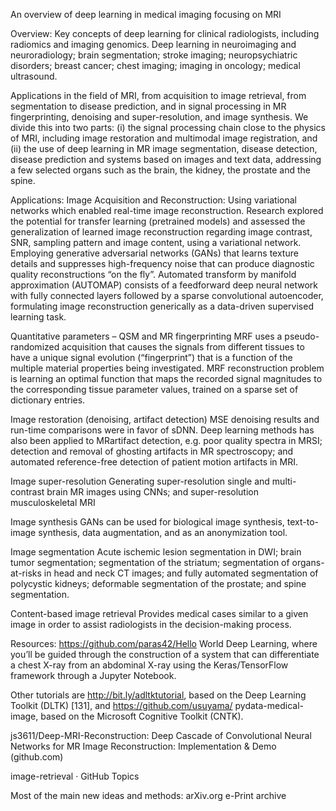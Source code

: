 An overview of deep learning in medical imaging focusing on MRI


Overview:
Key concepts of deep learning for clinical radiologists, including radiomics and imaging genomics. Deep learning in neuroimaging and neuroradiology; brain segmentation; stroke imaging; neuropsychiatric disorders; breast cancer; chest imaging; imaging in oncology; medical ultrasound.

Applications in the field of MRI, from acquisition to image retrieval, from segmentation to disease prediction, and in signal processing in MR fingerprinting, denoising and super-resolution, and image synthesis. We divide this into two parts: (i) the signal processing chain close to the physics of MRI, including image restoration and multimodal image registration, and (ii) the use of deep learning in MR image segmentation, disease detection, disease prediction and systems based on images and text data, addressing a few selected organs such as the brain, the kidney, the prostate and the spine.

Applications:
Image Acquisition and Reconstruction:
Using variational networks which enabled real-time image reconstruction. Research explored the potential for transfer learning (pretrained models) and assessed the generalization of learned image reconstruction regarding image contrast, SNR, sampling pattern and image content, using a variational network. Employing generative adversarial networks (GANs) that learns texture details and suppresses high-frequency noise that can produce diagnostic quality reconstructions “on the fly”. Automated transform by manifold approximation (AUTOMAP) consists of a feedforward deep neural network with fully connected layers followed by a sparse convolutional autoencoder, formulating image reconstruction generically as a data-driven supervised learning task.

Quantitative parameters – QSM and MR fingerprinting
MRF uses a pseudo-randomized acquisition that causes the signals from different tissues to have a unique signal evolution (“fingerprint”) that is a function of the multiple material properties being investigated. MRF reconstruction problem is learning an optimal function that maps the recorded signal magnitudes to the corresponding tissue parameter values, trained on a sparse set of dictionary entries.

Image restoration (denoising, artifact detection)
MSE denoising results and run-time comparisons were in favor of sDNN. Deep learning methods has also been applied to MRartifact detection, e.g. poor quality spectra in MRSI; detection and removal of ghosting artifacts in MR spectroscopy; and automated reference-free detection of patient motion artifacts in MRI.



Image super-resolution
Generating super-resolution single and multi-contrast brain MR images using CNNs; and super-resolution musculoskeletal MRI

Image synthesis
GANs can be used for biological image synthesis, text-to-image synthesis, data augmentation, and as an anonymization tool.

Image segmentation
Acute ischemic lesion segmentation in DWI; brain tumor segmentation; segmentation of the striatum; segmentation of organs-at-risks in head and neck CT images; and fully automated segmentation of polycystic kidneys; deformable segmentation of the prostate; and spine segmentation.

Content-based image retrieval
Provides medical cases similar to a given image in order to assist radiologists in the decision-making process.

Resources:
https://github.com/paras42/Hello World Deep Learning, where you’ll be guided through the construction of a system that can differentiate a chest X-ray from an abdominal X-ray using the Keras/TensorFlow framework through a Jupyter Notebook.

Other tutorials are http://bit.ly/adltktutorial, based on the Deep Learning Toolkit (DLTK) [131], and https://github.com/usuyama/ pydata-medical-image, based on the Microsoft Cognitive Toolkit (CNTK).

js3611/Deep-MRI-Reconstruction: Deep Cascade of Convolutional Neural Networks for MR Image Reconstruction: Implementation & Demo (github.com)

image-retrieval · GitHub Topics

Most of the main new ideas and methods: arXiv.org e-Print archive

